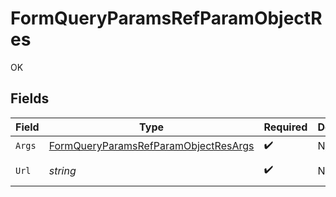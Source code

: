 # FormQueryParamsRefParamObjectRes

OK


## Fields

| Field                                                                                                                                                       | Type                                                                                                                                                        | Required                                                                                                                                                    | Description                                                                                                                                                 | Example                                                                                                                                                     |
| ----------------------------------------------------------------------------------------------------------------------------------------------------------- | ----------------------------------------------------------------------------------------------------------------------------------------------------------- | ----------------------------------------------------------------------------------------------------------------------------------------------------------- | ----------------------------------------------------------------------------------------------------------------------------------------------------------- | ----------------------------------------------------------------------------------------------------------------------------------------------------------- |
| `Args`                                                                                                                                                      | [FormQueryParamsRefParamObjectResArgs](../../models/operations/FormQueryParamsRefParamObjectResArgs.md)                                                     | :heavy_check_mark:                                                                                                                                          | N/A                                                                                                                                                         |                                                                                                                                                             |
| `Url`                                                                                                                                                       | *string*                                                                                                                                                    | :heavy_check_mark:                                                                                                                                          | N/A                                                                                                                                                         | http://localhost:35123/anything/queryParams/form/refParamObject?bool=true&int=1&num=1.1&refObjParam=bool%2Ctrue%2Cint%2C1%2Cnum%2C1.1%2Cstr%2Ctest&str=test |
